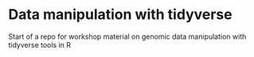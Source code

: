 # Data manipulation with tidyverse
Start of a repo for workshop material on genomic data manipulation with tidyverse tools in R
